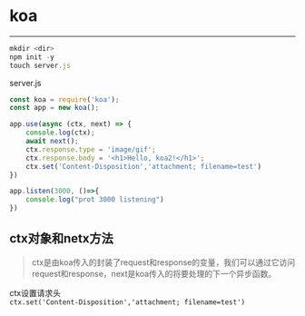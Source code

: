 # koa
---
```js
mkdir <dir>
npm init -y
touch server.js
```
server.js
```js
const koa = require('koa');
const app = new koa();

app.use(async (ctx, next) => {
    console.log(ctx);
    await next();
    ctx.response.type = 'image/gif';
    ctx.response.body = '<h1>Hello, koa2!</h1>';
    ctx.set('Content-Disposition','attachment; filename=test')
})

app.listen(3000, ()=>{
    console.log("prot 3000 listening")
})
```

## ctx对象和netx方法
> ctx是由koa传入的封装了request和response的变量，我们可以通过它访问request和response，next是koa传入的将要处理的下一个异步函数。

ctx设置请求头<br>
`ctx.set('Content-Disposition','attachment; filename=test')`